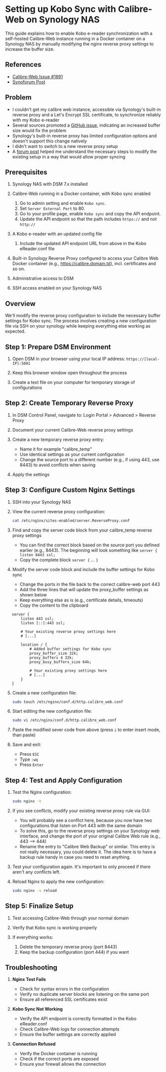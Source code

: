# Setting up Kobo Sync with Calibre-Web on Synology NAS

This guide explains how to enable Kobo e-reader synchronization with a self-hosted Calibre-Web instance running in a Docker container on a Synology NAS by manually modifying the nginx reverse proxy settings to increase the buffer size.

## References

- [Calibre-Web Issue #1891](https://github.com/janeczku/calibre-web/issues/1891#issuecomment-801886803)
- [Synoforum Post](https://www.synoforum.com/threads/synology-reverse-proxy-under-the-hood.5271/page-5#post-71440)


## Problem

- I couldn't get my calibre web instance, accessible via Synology's built-in reverse proxy and a Let's Encrypt SSL certificate, to synchronize reliably with my Kobo e-reader
- Several sources promoted a [GitHub issue](https://github.com/janeczku/calibre-web/issues/1891#issuecomment-801886803), indicating an increased buffer size would fix the problem
- Synology's built-in reverse proxy has limited configuration options and doesn't support this change natively
- I didn't want to switch to a new reverse proxy setup
- A [forum post](https://www.synoforum.com/threads/synology-reverse-proxy-under-the-hood.5271/page-5#post-71440) helped me understand the necessary steps to modify the existing setup in a way that would allow proper syncing


## Prerequisites

1. Synology NAS with DSM 7.x installed

2. Calibre-Web running in a Docker container, with Kobo sync enabled
	1. Go to admin setting and enable `Kobo sync`.
	2. Set `Server External Port` to 80.
	3. Go to your profile page, enable `Kobo sync` and copy the API endpoint.
	4. Update the API endpoint so that the path includes `https://` and not `http://`

3. A Kobo e-reader with an updated config file
	1. Include the updated API endpoint URL from above in the  Kobo eReader.conf file 

4. Built-in Synology Reverse Proxy configured to access your Calibre Web Docker container (e.g., https://calibre.domain.td), incl. certificates and so on.

5. Administrative access to DSM

6. SSH access enabled on your Synology NAS


## Overview

We'll modify the reverse proxy configuration to include the necessary buffer settings for Kobo sync. The process involves creating a new configuration file via SSH on your synology while keeping everything else working as expected.


## Step 1: Prepare DSM Environment

1. Open DSM in your browser using your local IP address: `https://[local-IP]:5001`

2. Keep this browser window open throughout the process

3. Create a text file on your computer for temporary storage of configurations


## Step 2: Create Temporary Reverse Proxy

1. In DSM Control Panel, navigate to: Login Portal > Advanced > Reverse Proxy

2. Document your current Calibre-Web reverse proxy settings

3. Create a new temporary reverse proxy entry:
	- Name it for example "calibre_temp"
	- Use identical settings as your current configuration
	- Change the source port to a different number (e.g., if using 443, use 8443) to avoid conflicts when saving

4. Apply the settings


## Step 3: Configure Custom Nginx Settings

1. SSH into your Synology NAS
    
2. View the current reverse proxy configuration:
   ```bash
   cat /etc/nginx/sites-enabled/server.ReverseProxy.conf
   ```

3. Find and copy the server code block from your calibre_temp reverse proxy settings
	- You can find the correct block based on the source port you defined earlier (e.g., 8443). The beginning will look something like `server { listen 8443 ssl;`
	- Copy the complete block `server {` ... `}` 

4. Modify the server code block and include the buffer settings for Kobo sync
	- Change the ports in the file back to the correct calibre-web port 443
	- Add the three lines that will update the proxy_buffer settings as shown below
	- Keep everything else as is (e.g., certificate details, timeouts)
	- Copy the content to the clipboard
```nginx
   server {
       listen 443 ssl;
       listen [::]:443 ssl;

       # Your existing reverse proxy settings here
       # [...]

       location / {
           # Added buffer settings for Kobo sync
           proxy_buffer_size 32k;
           proxy_buffers 4 32k;
           proxy_busy_buffers_size 64k;

           # Your existing proxy settings here
           # [...]
       }
   }
```

5. Create a new configuration file:
   ```bash
   sudo touch /etc/nginx/conf.d/http.calibre_web.conf
   ```

6. Start editing the new configuration file:
   ```bash
   sudo vi /etc/nginx/conf.d/http.calibre_web.conf
   ```

7. Paste the modified sever code from above (press `i` to enter insert mode, than paste)

8. Save and exit:
	- Press `ESC`
	- Type `:wq`
	- Press `Enter`


## Step 4: Test and Apply Configuration

1. Test the Nginx configuration:
   ```bash
   sudo nginx -t
   ```

2. If you see conflicts, modify your existing reverse proxy rule via GUI:
	- You will probably see a conflict here, because you now have two configurations that listen on Port 443 with the same domain
	- To solve this, go to the reverse proxy settings on your Synology web interface, and change the port of your original Calibre Web rule (e.g., 443 --> 444)
	- Rename the entry to "Calibre Web Backup" or similar. This entry is not really necessary, you could delete it. The idea here is to have a backup rule handy in case you need to reset anything.

3. Test your configuration again. It's important to only proceed if there aren't any conflicts left.

4. Reload Nginx to apply the new configuration:
   ```bash
   sudo nginx -s reload
   ```


## Step 5: Finalize Setup

1. Test accessing Calibre-Web through your normal domain

2. Verify that Kobo sync is working properly

3. If everything works:
	1. Delete the temporary reverse proxy (port 8443)
	2. Keep the backup configuration (port 444) if you want


## Troubleshooting

1. **Nginx Test Fails**
   - Check for syntax errors in the configuration
   - Verify no duplicate server blocks are listening on the same port
   - Ensure all referenced SSL certificates exist

2. **Kobo Sync Not Working**
   - Verify the API endpoint is correctly formatted in the Kobo eReader.conf
   - Check Calibre-Web logs for connection attempts
   - Ensure the buffer settings are correctly applied

3. **Connection Refused**
   - Verify the Docker container is running
   - Check if the correct ports are exposed
   - Ensure your firewall allows the connection
